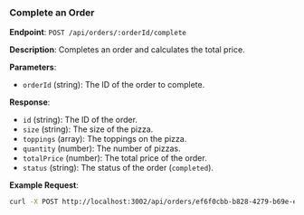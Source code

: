 ### Complete an Order

**Endpoint**: `POST /api/orders/:orderId/complete`

**Description**: Completes an order and calculates the total price.

**Parameters**:
- `orderId` (string): The ID of the order to complete.

**Response**:
- `id` (string): The ID of the order.
- `size` (string): The size of the pizza.
- `toppings` (array): The toppings on the pizza.
- `quantity` (number): The number of pizzas.
- `totalPrice` (number): The total price of the order.
- `status` (string): The status of the order (`completed`).

**Example Request**:
```sh
curl -X POST http://localhost:3002/api/orders/ef6f0cbb-b828-4279-b69e-e2b27814fae3/complete

